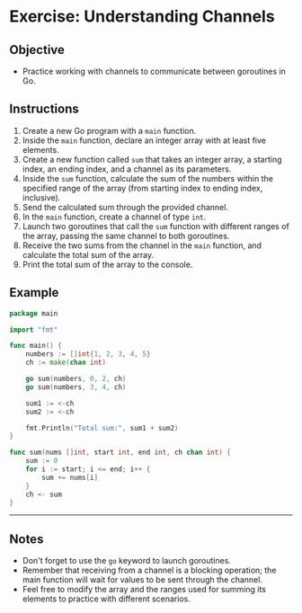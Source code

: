 # Exercise: Understanding Channels

## Objective
- Practice working with channels to communicate between goroutines in Go.

## Instructions

1. Create a new Go program with a `main` function.
2. Inside the `main` function, declare an integer array with at least five elements.
3. Create a new function called `sum` that takes an integer array, a starting index, an ending index, and a channel as its parameters.
4. Inside the `sum` function, calculate the sum of the numbers within the specified range of the array (from starting index to ending index, inclusive).
5. Send the calculated sum through the provided channel.
6. In the `main` function, create a channel of type `int`.
7. Launch two goroutines that call the `sum` function with different ranges of the array, passing the same channel to both goroutines.
8. Receive the two sums from the channel in the `main` function, and calculate the total sum of the array.
9. Print the total sum of the array to the console.

## Example

```go
package main

import "fmt"

func main() {
    numbers := []int{1, 2, 3, 4, 5}
    ch := make(chan int)

    go sum(numbers, 0, 2, ch)
    go sum(numbers, 3, 4, ch)

    sum1 := <-ch
    sum2 := <-ch

    fmt.Println("Total sum:", sum1 + sum2)
}

func sum(nums []int, start int, end int, ch chan int) {
    sum := 0
    for i := start; i <= end; i++ {
        sum += nums[i]
    }
    ch <- sum
}
```

---
## Notes

- Don't forget to use the `go` keyword to launch goroutines.
- Remember that receiving from a channel is a blocking operation; the main function will wait for values to be sent through the channel.
- Feel free to modify the array and the ranges used for summing its elements to practice with different scenarios.